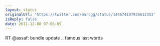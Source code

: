 ```yaml
---
layout: status
originalUrl: 'https://twitter.com/marcgg/status/144674107936612353'
isReply: false
date: 2011-12-08 07:06:09
---
```


RT @assaf: bundle update .. famous last words
